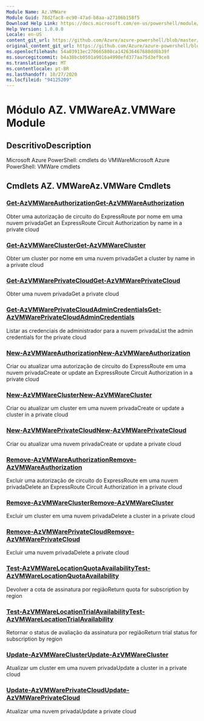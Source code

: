 ```yaml
---
Module Name: Az.VMWare
Module Guid: 78d2fac8-ec90-47ad-b8aa-a27106b158f5
Download Help Link: https://docs.microsoft.com/en-us/powershell/module/az.vmware
Help Version: 1.0.0.0
Locale: en-US
content_git_url: https://github.com/Azure/azure-powershell/blob/master/src/VMWare/help/Az.VMWare.md
original_content_git_url: https://github.com/Azure/azure-powershell/blob/master/src/VMWare/help/Az.VMWare.md
ms.openlocfilehash: 54a03913ec270665808ca142636467680dd6b39f
ms.sourcegitcommit: b4a38bcb0501a9016a4998efd377aa75d3ef9ce8
ms.translationtype: MT
ms.contentlocale: pt-BR
ms.lasthandoff: 10/27/2020
ms.locfileid: "94125209"
---
```

# <span data-ttu-id="f9a6a-101">Módulo AZ. VMWare</span><span class="sxs-lookup"><span data-stu-id="f9a6a-101">Az.VMWare Module</span></span>
## <span data-ttu-id="f9a6a-102">Descritivo</span><span class="sxs-lookup"><span data-stu-id="f9a6a-102">Description</span></span>
<span data-ttu-id="f9a6a-103">Microsoft Azure PowerShell: cmdlets do VMWare</span><span class="sxs-lookup"><span data-stu-id="f9a6a-103">Microsoft Azure PowerShell: VMWare cmdlets</span></span>

## <span data-ttu-id="f9a6a-104">Cmdlets AZ. VMWare</span><span class="sxs-lookup"><span data-stu-id="f9a6a-104">Az.VMWare Cmdlets</span></span>
### [<span data-ttu-id="f9a6a-105">Get-AzVMWareAuthorization</span><span class="sxs-lookup"><span data-stu-id="f9a6a-105">Get-AzVMWareAuthorization</span></span>](Get-AzVMWareAuthorization.md)
<span data-ttu-id="f9a6a-106">Obter uma autorização de circuito do ExpressRoute por nome em uma nuvem privada</span><span class="sxs-lookup"><span data-stu-id="f9a6a-106">Get an ExpressRoute Circuit Authorization by name in a private cloud</span></span>

### [<span data-ttu-id="f9a6a-107">Get-AzVMWareCluster</span><span class="sxs-lookup"><span data-stu-id="f9a6a-107">Get-AzVMWareCluster</span></span>](Get-AzVMWareCluster.md)
<span data-ttu-id="f9a6a-108">Obter um cluster por nome em uma nuvem privada</span><span class="sxs-lookup"><span data-stu-id="f9a6a-108">Get a cluster by name in a private cloud</span></span>

### [<span data-ttu-id="f9a6a-109">Get-AzVMWarePrivateCloud</span><span class="sxs-lookup"><span data-stu-id="f9a6a-109">Get-AzVMWarePrivateCloud</span></span>](Get-AzVMWarePrivateCloud.md)
<span data-ttu-id="f9a6a-110">Obter uma nuvem privada</span><span class="sxs-lookup"><span data-stu-id="f9a6a-110">Get a private cloud</span></span>

### [<span data-ttu-id="f9a6a-111">Get-AzVMWarePrivateCloudAdminCredentials</span><span class="sxs-lookup"><span data-stu-id="f9a6a-111">Get-AzVMWarePrivateCloudAdminCredentials</span></span>](Get-AzVMWarePrivateCloudAdminCredentials.md)
<span data-ttu-id="f9a6a-112">Listar as credenciais de administrador para a nuvem privada</span><span class="sxs-lookup"><span data-stu-id="f9a6a-112">List the admin credentials for the private cloud</span></span>

### [<span data-ttu-id="f9a6a-113">New-AzVMWareAuthorization</span><span class="sxs-lookup"><span data-stu-id="f9a6a-113">New-AzVMWareAuthorization</span></span>](New-AzVMWareAuthorization.md)
<span data-ttu-id="f9a6a-114">Criar ou atualizar uma autorização de circuito do ExpressRoute em uma nuvem privada</span><span class="sxs-lookup"><span data-stu-id="f9a6a-114">Create or update an ExpressRoute Circuit Authorization in a private cloud</span></span>

### [<span data-ttu-id="f9a6a-115">New-AzVMWareCluster</span><span class="sxs-lookup"><span data-stu-id="f9a6a-115">New-AzVMWareCluster</span></span>](New-AzVMWareCluster.md)
<span data-ttu-id="f9a6a-116">Criar ou atualizar um cluster em uma nuvem privada</span><span class="sxs-lookup"><span data-stu-id="f9a6a-116">Create or update a cluster in a private cloud</span></span>

### [<span data-ttu-id="f9a6a-117">New-AzVMWarePrivateCloud</span><span class="sxs-lookup"><span data-stu-id="f9a6a-117">New-AzVMWarePrivateCloud</span></span>](New-AzVMWarePrivateCloud.md)
<span data-ttu-id="f9a6a-118">Criar ou atualizar uma nuvem privada</span><span class="sxs-lookup"><span data-stu-id="f9a6a-118">Create or update a private cloud</span></span>

### [<span data-ttu-id="f9a6a-119">Remove-AzVMWareAuthorization</span><span class="sxs-lookup"><span data-stu-id="f9a6a-119">Remove-AzVMWareAuthorization</span></span>](Remove-AzVMWareAuthorization.md)
<span data-ttu-id="f9a6a-120">Excluir uma autorização de circuito do ExpressRoute em uma nuvem privada</span><span class="sxs-lookup"><span data-stu-id="f9a6a-120">Delete an ExpressRoute Circuit Authorization in a private cloud</span></span>

### [<span data-ttu-id="f9a6a-121">Remove-AzVMWareCluster</span><span class="sxs-lookup"><span data-stu-id="f9a6a-121">Remove-AzVMWareCluster</span></span>](Remove-AzVMWareCluster.md)
<span data-ttu-id="f9a6a-122">Excluir um cluster em uma nuvem privada</span><span class="sxs-lookup"><span data-stu-id="f9a6a-122">Delete a cluster in a private cloud</span></span>

### [<span data-ttu-id="f9a6a-123">Remove-AzVMWarePrivateCloud</span><span class="sxs-lookup"><span data-stu-id="f9a6a-123">Remove-AzVMWarePrivateCloud</span></span>](Remove-AzVMWarePrivateCloud.md)
<span data-ttu-id="f9a6a-124">Excluir uma nuvem privada</span><span class="sxs-lookup"><span data-stu-id="f9a6a-124">Delete a private cloud</span></span>

### [<span data-ttu-id="f9a6a-125">Test-AzVMWareLocationQuotaAvailability</span><span class="sxs-lookup"><span data-stu-id="f9a6a-125">Test-AzVMWareLocationQuotaAvailability</span></span>](Test-AzVMWareLocationQuotaAvailability.md)
<span data-ttu-id="f9a6a-126">Devolver a cota de assinatura por região</span><span class="sxs-lookup"><span data-stu-id="f9a6a-126">Return quota for subscription by region</span></span>

### [<span data-ttu-id="f9a6a-127">Test-AzVMWareLocationTrialAvailability</span><span class="sxs-lookup"><span data-stu-id="f9a6a-127">Test-AzVMWareLocationTrialAvailability</span></span>](Test-AzVMWareLocationTrialAvailability.md)
<span data-ttu-id="f9a6a-128">Retornar o status de avaliação da assinatura por região</span><span class="sxs-lookup"><span data-stu-id="f9a6a-128">Return trial status for subscription by region</span></span>

### [<span data-ttu-id="f9a6a-129">Update-AzVMWareCluster</span><span class="sxs-lookup"><span data-stu-id="f9a6a-129">Update-AzVMWareCluster</span></span>](Update-AzVMWareCluster.md)
<span data-ttu-id="f9a6a-130">Atualizar um cluster em uma nuvem privada</span><span class="sxs-lookup"><span data-stu-id="f9a6a-130">Update a cluster in a private cloud</span></span>

### [<span data-ttu-id="f9a6a-131">Update-AzVMWarePrivateCloud</span><span class="sxs-lookup"><span data-stu-id="f9a6a-131">Update-AzVMWarePrivateCloud</span></span>](Update-AzVMWarePrivateCloud.md)
<span data-ttu-id="f9a6a-132">Atualizar uma nuvem privada</span><span class="sxs-lookup"><span data-stu-id="f9a6a-132">Update a private cloud</span></span>

